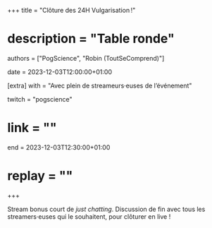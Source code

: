 +++
title = "Clôture des 24H Vulgarisation !"
# description = "Table ronde"
authors = ["PogScience", "Robin (ToutSeComprend)"]

date = 2023-12-03T12:00:00+01:00

[extra]
with = "Avec plein de streameurs·euses de l’événement"

twitch = "pogscience"
# link = ""

end = 2023-12-03T12:30:00+01:00

# replay = ""
+++

Stream bonus court de _just chatting_. Discussion de fin avec tous les streamers·euses qui le souhaitent, pour
clôturer en live !